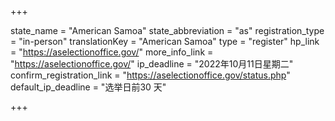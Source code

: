 +++

state_name = "American Samoa"
state_abbreviation = "as"
registration_type = "in-person"
translationKey = "American Samoa"
type = "register"
hp_link = "https://aselectionoffice.gov/"
more_info_link = "https://aselectionoffice.gov/"
ip_deadline = "2022年10月11日星期二"
confirm_registration_link = "https://aselectionoffice.gov/status.php"
default_ip_deadline = "选举日前30 天"

+++
